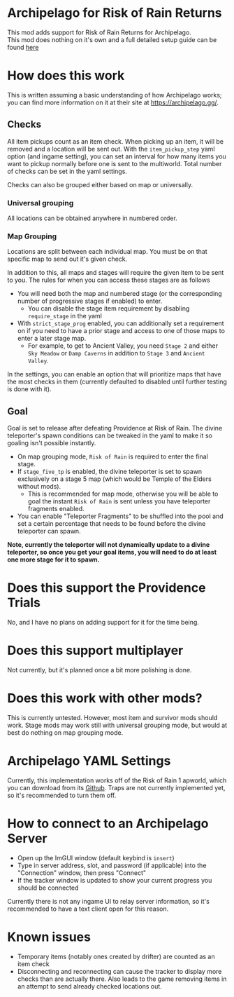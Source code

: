# Archipelago for Risk of Rain Returns
This mod adds support for Risk of Rain Returns for Archipelago.  
This mod does nothing on it's own and a full detailed setup guide can be found [here](https://github.com/studkid/Archipelago/blob/main/worlds/ror1/docs/setup_RoRR_en.md)

# How does this work
This is written assuming a basic understanding of how Archipelago works; you can find more information on it at their site at https://archipelago.gg/.

## Checks
All item pickups count as an item check.  When picking up an item, it will be removed and a location will be sent out.  With the `item_pickup_step` yaml option (and ingame setting), you can set an interval for how many items you want to pickup normally before one is sent to the multiworld.  Total number of checks can be set in the yaml settings.

Checks can also be grouped either based on map or universally.
### Universal grouping
All locations can be obtained anywhere in numbered order.

### Map Grouping
Locations are split between each individual map.  You must be on that specific map to send out it's given check.

In addition to this, all maps and stages will require the given item to be sent to you.  The rules for when you can access these stages are as follows
- You will need both the map and numbered stage (or the corresponding number of progressive stages if enabled) to enter.
   - You can disable the stage item requirement by disabling `require_stage` in the yaml
- With `strict_stage_prog` enabled, you can additionally set a requirement on if you need to have a prior stage and access to one of those maps to enter a later stage map.  
   - For example, to get to Ancient Valley, you need `Stage 2` and either `Sky Meadow` or `Damp Caverns` in addition to `Stage 3` and `Ancient Valley`.

In the settings, you can enable an option that will prioritize maps that have the most checks in them (currently defaulted to disabled until further testing is done with it).

## Goal
Goal is set to release after defeating Providence at Risk of Rain.  The divine teleporter's spawn conditions can be tweaked in the yaml to make it so goaling isn't possible instantly.
- On map grouping mode, `Risk of Rain` is required to enter the final stage.
- If `stage_five_tp` is enabled, the divine teleporter is set to spawn exclusively on a stage 5 map (which would be Temple of the Elders without mods).
   - This is recommended for map mode, otherwise you will be able to goal the instant `Risk of Rain` is sent unless you have teleporter fragments enabled.
- You can enable "Teleporter Fragments" to be shuffled into the pool and set a certain percentage that needs to be found before the divine teleporter can spawn.

**Note, currently the teleporter will not dynamically update to a divine teleporter, so once you get your goal items, you will need to do at least one more stage for it to spawn.**

# Does this support the Providence Trials
No, and I have no plans on adding support for it for the time being.

# Does this support multiplayer
Not currently, but it's planned once a bit more polishing is done.

# Does this work with other mods?
This is currently untested.  However, most item and survivor mods should work.  Stage mods may work still with universal grouping mode, but would at best do nothing on map grouping mode.

# Archipelago YAML Settings
Currently, this implementation works off of the Risk of Rain 1 apworld, which you can download from its [Github](https://github.com/studkid/RoR_Archipelago/releases).
Traps are not currently implemented yet, so it's recommended to turn them off.

# How to connect to an Archipelago Server
- Open up the ImGUI window (default keybind is `insert`)
- Type in server address, slot, and password (if applicable) into the "Connection" window, then press "Connect"
- If the tracker window is updated to show your current progress you should be connected

Currently there is not any ingame UI to relay server information, so it's recommended to have a text client open for this reason.

# Known issues
- Temporary items (notably ones created by drifter) are counted as an item check
- Disconnecting and reconnecting can cause the tracker to display more checks than are actually there.  Also leads to the game removing items in an attempt to send already checked locations out.